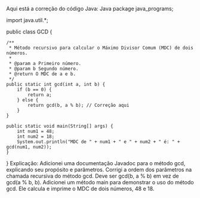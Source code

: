 Aqui está a correção do código Java:
Java
package java_programs;

import java.util.*;

public class GCD {

    /**
     * Método recursivo para calcular o Máximo Divisor Comum (MDC) de dois números.
     * 
     * @param a Primeiro número.
     * @param b Segundo número.
     * @return O MDC de a e b.
     */
    public static int gcd(int a, int b) {
        if (b == 0) {
            return a;
        } else {
            return gcd(b, a % b); // Correção aqui
        }
    }

    public static void main(String[] args) {
        int num1 = 48;
        int num2 = 18;
        System.out.println("MDC de " + num1 + " e " + num2 + " é: " + gcd(num1, num2));
    }
}
Explicação:
Adicionei uma documentação Javadoc para o método gcd, explicando seu propósito e parâmetros.
Corrigi a ordem dos parâmetros na chamada recursiva do método gcd. Deve ser gcd(b, a % b) em vez de gcd(a % b, b).
Adicionei um método main para demonstrar o uso do método gcd. Ele calcula e imprime o MDC de dois números, 48 e 18.
